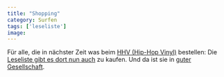 ```yaml
---
title: "Shopping"
category: Surfen
tags: ['leseliste']
image: 
---
```


Für alle, die in nächster Zeit was beim [HHV (Hip-Hop Vinyl)](http://www.hhv.de) bestellen: Die [Leseliste gibt es dort nun auch](http://www.hhv.de/item_145654.html) zu kaufen. Und da ist sie in [guter Gesellschaft](http://www.hhv.de/item_143506.html).